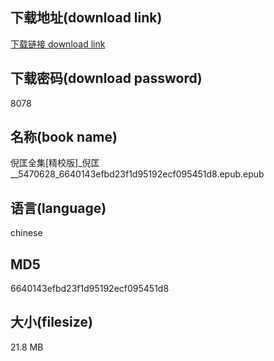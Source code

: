 ## 下载地址(download link)
[下载链接 download link](https://voluble-croquembouche-d321dc.netlify.app/?s=%E5%80%AA%E5%8C%A1%E5%85%A8%E9%9B%86%5B%E7%B2%BE%E6%A0%A1%E7%89%88%5D_%E5%80%AA%E5%8C%A1__5470628_6640143efbd23f1d95192ecf095451d8.epub)

## 下载密码(download password)
8078

## 名称(book name)
倪匡全集[精校版]_倪匡__5470628_6640143efbd23f1d95192ecf095451d8.epub.epub

## 语言(language)
chinese

## MD5
6640143efbd23f1d95192ecf095451d8

## 大小(filesize)
21.8 MB
